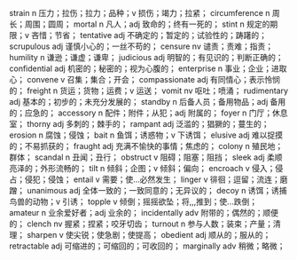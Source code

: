 strain n 压力；拉伤；拉力；品种；v 损伤；竭力；拉紧；
circumference n 周长；周围；圆周；
mortal n 凡人；adj 致命的；终有一死的；
stint n 规定的期限；v 吝惜；节省；
tentative adj 不确定的；暂定的；试验性的；踌躇的；
scrupulous adj 谨慎小心的；一丝不苟的；
censure nv 谴责；责难；指责；
humility n 谦逊；谦虚；谦卑；
judicious adj 明智的；有见识的；判断正确的；
confidential adj 机密的；秘密的；视为心腹的；
enterprise n 事业；企业；进取心；
convene v 召集；集合；开会；
compassionate adj 有同情心；表示怜悯的；
freight n 货运；货物；运费；v 运送；
vomit nv 呕吐；喷涌；
rudimentary adj 基本的；初步的；未充分发展的；
standby n 后备人员；备用物品；adj 备用的；应急的；
accessory n 配件；附件；从犯；adj 附属的；
foyer n 门厅；休息室；
thorny adj 多刺的；棘手的；
rampant adj 泛滥的；猖獗的；蔓生的；
erosion n 腐蚀；侵蚀；
bait n 鱼饵；诱惑物；v 下诱饵；
elusive adj  难以捉摸的；不易抓获的；
fraught adj 充满不愉快的事情；焦虑的；
colony n 殖民地；群体；
scandal n 丑闻；丑行；
obstruct v 阻碍；阻塞；阻挡；
sleek adj 柔顺亮泽的；外形流畅的；
tilt n 倾斜；企图；v 倾斜；偏向；
encroach v 侵入；侵占；侵犯；侵蚀；
entail v 需要；使...必然发生；
linger v 徘徊；逗留；流连；磨蹭；
unanimous adj 全体一致的；一致同意的；无异议的；
decoy n 诱饵；诱捕鸟兽的动物；v 引诱；
topple v 倾倒；摇摇欲坠；将,,,推到；使...跌倒；
amateur n 业余爱好者；adj 业余的；
incidentally adv 附带的；偶然的；顺便的；
clench nv 握紧；捏紧；咬牙切齿；
turnout n 参与人数；装束；产量；清理；
sharpen v 使尖锐；使急剧；使提高；
obedient adj 顺从的；服从的；
retractable adj 可缩进的；可缩回的；可收回的；
marginally adv 稍微；略微；  